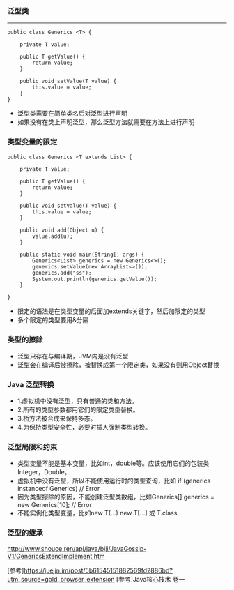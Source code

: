 
### 泛型类
-------

```
public class Generics <T> {

    private T value;

    public T getValue() {
        return value;
    }

    public void setValue(T value) {
        this.value = value;
    }
}

```
* 泛型类需要在简单类名后对泛型进行声明
* 如果没有在类上声明泛型，那么泛型方法就需要在方法上进行声明

### 类型变量的限定

```
public class Generics <T extends List> {

    private T value;

    public T getValue() {
        return value;
    }

    public void setValue(T value) {
        this.value = value;
    }

    public void add(Object u) {
        value.add(u);
    }

    public static void main(String[] args) {
        Generics<List> generics = new Generics<>();
        generics.setValue(new ArrayList<>());
        generics.add("ss");
        System.out.println(generics.getValue());
    }
    
}

```
* 限定的语法是在类型变量的后面加extends关键字，然后加限定的类型
* 多个限定的类型要用&分隔

### 类型的擦除
* 泛型只存在与编译期，JVM内是没有泛型
* 泛型会在编译后被擦除，被替换成第一个限定类，如果没有则用Object替换

###  Java 泛型转换
* 1.虚拟机中没有泛型，只有普通的类和方法。 
* 2.所有的类型参数都用它们的限定类型替换。 
* 3.桥方法被合成来保持多态。 
* 4.为保持类型安全性，必要时插人强制类型转换。

### 泛型局限和约束
* 类型变量不能是基本变量，比如int，double等。应该使用它们的包装类Integer，Double。
* 虚拟机中没有泛型，所以不能使用运行时的类型查询，比如 if (generics instanceof Generics<String>) // Error
* 因为类型擦除的原因，不能创建泛型类数组，比如Generics<String>[] generics = new Generics<String>[10]; // Error
* 不能实例化类型变量，比如new T(...) new T[...] 或 T.class


### 泛型的继承
<http://www.shouce.ren/api/java/biji/JavaGossip-V1/GenericsExtendImplement.htm>

[参考]https://juejin.im/post/5b61545151882569fd2886bd?utm_source=gold_browser_extension
[参考]Java核心技术 卷一